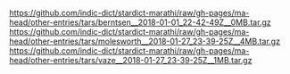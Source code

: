 https://github.com/indic-dict/stardict-marathi/raw/gh-pages/ma-head/other-entries/tars/berntsen__2018-01-01_22-42-49Z__0MB.tar.gz
https://github.com/indic-dict/stardict-marathi/raw/gh-pages/ma-head/other-entries/tars/molesworth__2018-01-27_23-39-25Z__4MB.tar.gz
https://github.com/indic-dict/stardict-marathi/raw/gh-pages/ma-head/other-entries/tars/vaze__2018-01-27_23-39-25Z__1MB.tar.gz

